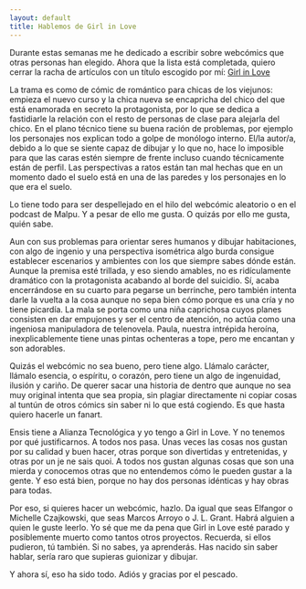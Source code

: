 ```yaml
---
layout: default
title: Hablemos de Girl in Love
---
```


Durante estas semanas me he dedicado a escribir sobre webcómics que otras personas han elegido. Ahora que la lista está completada, quiero cerrar la racha de artículos con un título escogido por mí: [Girl in Love](http://girlinlove.subcultura.es)

La trama es como de cómic de romántico para chicas de los viejunos: empieza el nuevo curso y la chica nueva se encapricha del chico del que está enamorada en secreto la protagonista, por lo que se dedica a fastidiarle la relación con el resto de personas de clase para alejarla del chico. En el plano técnico tiene su buena ración de problemas, por ejemplo los personajes nos explican todo a golpe de monólogo interno. El/la autor/a, debido a lo que se siente capaz de dibujar y lo que no, hace lo imposible para que las caras estén siempre de frente incluso cuando técnicamente están de perfil. Las perspectivas a ratos están tan mal hechas que en un momento dado el suelo está en una de las paredes y los personajes en lo que era el suelo.

Lo tiene todo para ser despellejado en el hilo del webcómic aleatorio o en el podcast de Malpu. Y a pesar de ello me gusta. O quizás por ello me gusta, quién sabe.

Aun con sus problemas para orientar seres humanos y dibujar habitaciones, con algo de ingenio y una perspectiva isométrica algo burda consigue establecer escenarios y ambientes con los que siempre sabes dónde están. Aunque la premisa esté trillada, y eso siendo amables, no es ridículamente dramático con la protagonista acabando al borde del suicidio. Sí, acaba encerrándose en su cuarto para pegarse un berrinche, pero también intenta darle la vuelta a la cosa aunque no sepa bien cómo porque es una cría y no tiene picardía. La mala se porta como una niña caprichosa cuyos planes consisten en dar empujones y ser el centro de atención, no actúa como una ingeniosa manipuladora de telenovela. Paula, nuestra intrépida heroína, inexplicablemente tiene unas pintas ochenteras a tope, pero me encantan y son adorables.

Quizás el webcómic no sea bueno, pero tiene algo. Llámalo carácter, llámalo esencia, o espíritu, o corazón, pero tiene un algo de ingenuidad, ilusión y cariño. De querer sacar una historia de dentro que aunque no sea muy original intenta que sea propia, sin plagiar directamente ni copiar cosas al tuntún de otros cómics sin saber ni lo que está cogiendo. Es que hasta quiero hacerle un fanart.

Ensis tiene a Alianza Tecnológica y yo tengo a Girl in Love. Y no tenemos por qué justificarnos. A todos nos pasa. Unas veces las cosas nos gustan por su calidad y buen hacer, otras porque son divertidas y entretenidas, y otras por un je ne sais quoi. A todos nos gustan algunas cosas que son una mierda y conocemos otras que no entendemos cómo le pueden gustar a la gente. Y eso está bien, porque no hay dos personas idénticas y hay obras para todas.

Por eso, si quieres hacer un webcómic, hazlo. Da igual que seas Elfangor o Michelle Czajkowski, que seas Marcos Arroyo o J. L. Grant. Habrá alguien a quien le guste leerlo. Yo sé que me da pena que Girl in Love esté parado y posiblemente muerto como tantos otros proyectos. Recuerda, si ellos pudieron, tú también. Si no sabes, ya aprenderás. Has nacido sin saber hablar, sería raro que supieras guionizar y dibujar.

Y ahora sí, eso ha sido todo. Adiós y gracias por el pescado.
